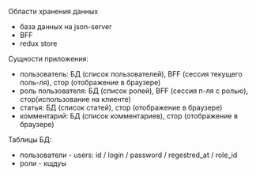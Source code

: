 Области хранения данных
- база данных на json-server
- BFF
- redux store

Сущности приложения:
- пользователь: БД (список пользователей), BFF (сессия текущего поль-ля), стор (отображение в браузере)
- роль пользователя: БД (список ролей), BFF (сессия п-ля с ролью), стор(использование на клиенте)
- статья: БД (список статей), стор (отображение в браузере)
- комментарий: БД (список комментариев), стор (отображение в браузере)

Таблицы БД:
- пользователи - users: id / login / password / regestred_at / role_id
- роли - кщдуы
